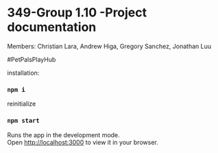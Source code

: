 # 349-Group 1.10 -Project documentation
Members:
Christian Lara, Andrew Higa, Gregory Sanchez, Jonathan Luu


#PetPalsPlayHub

installation:
### `npm i`

reinitialize 

### `npm start`
Runs the app in the development mode.\
Open [http://localhost:3000](http://localhost:3000) to view it in your browser.



#


